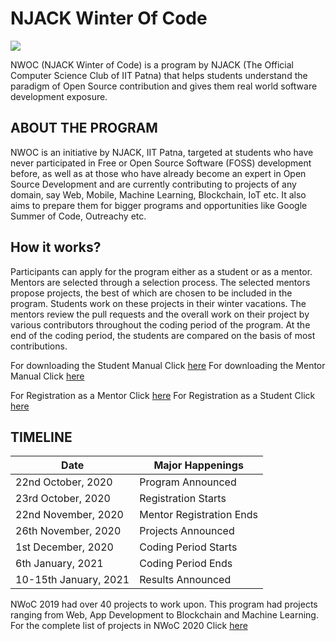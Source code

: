 
# NJACK Winter Of Code

<img src="https://miro.medium.com/max/1400/1*G0edbEJvyuDgPNog0eBgtw.jpeg" />

NWOC (NJACK Winter of Code) is a program by NJACK (The Official Computer Science Club of IIT Patna) that helps students understand the paradigm of Open Source contribution and gives them real world software development exposure.

## ABOUT THE PROGRAM

NWOC is an initiative by NJACK, IIT Patna, targeted at students who have never participated in Free or Open Source Software (FOSS) development before, as well as at those who have already become an expert in Open Source Development and are currently contributing to projects of any domain, say Web, Mobile, Machine Learning, Blockchain, IoT etc. It also aims to prepare them for bigger programs and opportunities like Google Summer of Code, Outreachy etc.

## How it works?

Participants can apply for the program either as a student or as a mentor. Mentors are selected through a selection process. The selected mentors propose projects, the best of which are chosen to be included in the program. Students work on these projects in their winter vacations. The mentors review the pull requests and the overall work on their project by various contributors throughout the coding period of the program. At the end of the coding period, the students are compared on the basis of most contributions.

For downloading the Student Manual Click [here](https://njackwinterofcode.github.io/NWoC_StudentManual.pdf)
For downloading the Mentor Manual Click [here](https://njackwinterofcode.github.io/NWoC_MentorManual.pdf)

For Registration as a Mentor Click [here](https://docs.google.com/forms/d/e/1FAIpQLScPfXqrGKDodi8K4Q7Ua5BFlJPzfC_UeKKEx5qC_nHF0yU3EQ/closedform)
 For Registration as a Student Click [here](https://docs.google.com/forms/d/e/1FAIpQLSdA1dAV8ywtVNenm26nfEXfp07jfLWDxcz8PkQF8hwZGTIHfg/closedform)

## TIMELINE

Date | Major Happenings
----- | --------------------
22nd October, 2020 | Program Announced
23rd October, 2020 | Registration Starts
22nd November, 2020 | Mentor Registration Ends
26th November, 2020 | Projects Announced
1st December, 2020 | Coding Period Starts
6th January, 2021 | Coding Period Ends
10-15th January, 2021 | Results Announced

NWoC 2019 had over 40 projects to work upon. This program had projects ranging from Web, App Development to Blockchain and Machine Learning. For the complete list of projects in NWoC 2020 Click [here](https://njackwinterofcode.github.io/projects.html)